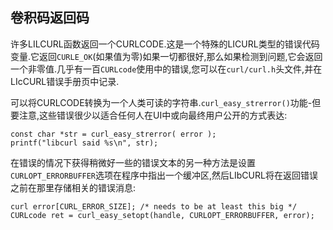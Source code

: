 
## 卷积码返回码

许多LILCURL函数返回一个CURLCODE.这是一个特殊的LICURL类型的错误代码变量.它返回`CURLE_OK`(如果值为零)如果一切都很好,那么如果检测到问题,它会返回一个非零值.几乎有一百`CURLcode`使用中的错误,您可以在`curl/curl.h`头文件,并在LIcCURL错误手册页中记录.

可以将CURLCODE转换为一个人类可读的字符串.`curl_easy_strerror()`功能-但要注意,这些错误很少以适合任何人在UI中或向最终用户公开的方式表达:

```
const char *str = curl_easy_strerror( error );
printf("libcurl said %s\n", str);
```

在错误的情况下获得稍微好一些的错误文本的另一种方法是设置`CURLOPT_ERRORBUFFER`选项在程序中指出一个缓冲区,然后LIbCURL将在返回错误之前在那里存储相关的错误消息:

```
curl error[CURL_ERROR_SIZE]; /* needs to be at least this big */
CURLcode ret = curl_easy_setopt(handle, CURLOPT_ERRORBUFFER, error);
```
